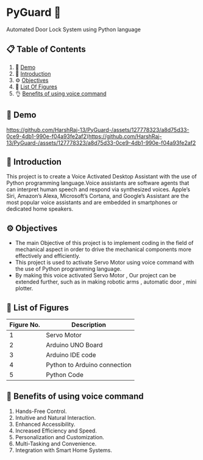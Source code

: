# PyGuard 🔐
Automated Door Lock System using Python language

## 📋 <a name="table">Table of Contents</a>
1. 🔗 [Demo](#links)
2. 🤖 [Introduction](#introduction)
3. ⚙️ [Objectives](#objectives)
4. 🔋 [List Of Figures](#list)
5. 👌 [Benefits of using voice command](#benefits)

## <a name="links">🔗 Demo</a>

https://github.com/HarshRaj-13/PyGuard-/assets/127778323/a8d75d33-0ce9-4db1-990e-f04a93fe2af2)https://github.com/HarshRaj-13/PyGuard-/assets/127778323/a8d75d33-0ce9-4db1-990e-f04a93fe2af2

## <a name="introduction">🤖 Introduction</a>
This project is to create a Voice Activated Desktop Assistant with the use of  Python programming language.Voice assistants are software agents that can interpret human speech and respond via synthesized voices. Apple’s Siri, Amazon’s Alexa, Microsoft’s Cortana, and Google’s Assistant are the most popular voice assistants and are embedded in smartphones or dedicated home speakers.

## <a name="objectives">⚙️ Objectives</a>
- The main Objective of this project is to  implement coding in the field of mechanical aspect in order to drive the mechanical components more effectively and efficiently. 
- This project is used to activate Servo Motor using voice command with the use of Python programming language.
- By making this voice activated Servo Motor , Our project can be extended further, such as in making robotic arms , automatic door , mini plotter. 

## <a name="list">🔗 List of Figures</a> 

| Figure No.    | Description   |
| ------------- | ------------- |
|      1        | Servo Motor  |
|      2        | Arduino UNO Board  |
|      3        | Arduino IDE code  |
|      4        | Python to Arduino connection  |
|      5        | Python Code  |

## <a name="benefits">🔗 Benefits of using voice command</a>
1. Hands-Free Control.
2. Intuitive and Natural Interaction.
3. Enhanced Accessibility.
4. Increased Efficiency and Speed.
5. Personalization and Customization.
6. Multi-Tasking and Convenience.
7. Integration with Smart Home Systems.


